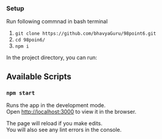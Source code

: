 ### Setup

Run following commnad in bash terminal

1. `git clone https://github.com/bhavyaGuru/98point6.git`
2. `cd 98poin6/`
3. `npm i`

In the project directory, you can run:
## Available Scripts
### `npm start`

Runs the app in the development mode.<br />
Open [http://localhost:3000](http://localhost:3000) to view it in the browser.

The page will reload if you make edits.<br />
You will also see any lint errors in the console.